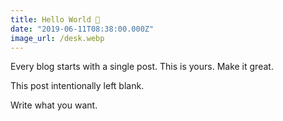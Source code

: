 ```yaml
---
title: Hello World 👋
date: "2019-06-11T08:38:00.000Z"
image_url: /desk.webp
---
```


Every blog starts with a single post. This is yours. Make it great.

<!-- more -->

This post intentionally left blank.

Write what you want.
